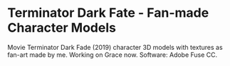 # Terminator Dark Fate - Fan-made Character Models
 Movie Terminator Dark Fade (2019) character 3D models with textures as fan-art made by me.  Working on Grace now. Software: Adobe Fuse CC. 
